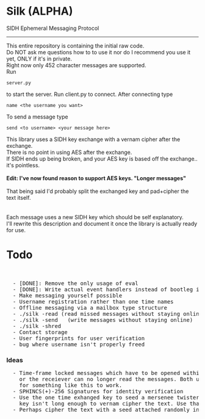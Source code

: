 # Silk (ALPHA)
SIDH Ephemeral Messaging Protocol
<hr>
This entire repository is containing the initial raw code.<br>
Do NOT ask me questions how to to use it nor do I recommend you use it yet, ONLY if it's in private.<br>
Right now only 452 character messages are supported.<br>
Run <br>

```
server.py
```

to start the server.
Run client.py to connect.
After connecting type

```
name <the username you want>
```

To send a message type

```
send <to username> <your message here>
```

This library uses a SIDH key exchange with a vernam cipher after the exchange.<br>
There is no point in using AES after the exchange. <br>
If SIDH ends up being broken, and your AES key is based off the exchange.. it's pointless.<br>
<br>
<b>Edit: I've now found reason to support AES keys. "Longer messages"</b></br>
<br>
That being said I'd probably split the exchanged key and pad+cipher the text itself.<br>
<br>
<br>
Each message uses a new SIDH key which should be self explanatory.<br>
I'll rewrite this description and document it once the library is actually ready for use.<br>

<h1>Todo</h1>
<br>
<pre>
  - [DONE]: Remove the only usage of eval
  - [DONE]: Write actual event handlers instead of bootleg if statements
  - Make messaging yourself possible
  - Username registration rather than one time names
  - Offline messaging via a mailbox type structure
  - ./silk -read (read missed messages without staying online)
  - ./silk -send <to> <msg> (write messages without staying online)
  - ./silk -shred
  - Contact storage
  - User fingerprints for user verification 
  - bug where username isn't properly freed
</pre>
<h3>Ideas</h3>
<pre>
  - Time-frame locked messages which have to be opened within x amount of seconds
    or the receiever can no longer read the messages. Both users have to be online
    for something like this to work.
  - SPHINCS(+)-256 Signatures for identity verification
  - Use the one time exhanged key to seed a mersenee twister based on the key if the
    key isn't long enough to vernam cipher the text. Use that then to cipher the text. Probably pad the text too.
  - Perhaps cipher the text with a seed attached randomly in the message before it's vernam ciphered and padded. 
</pre>

